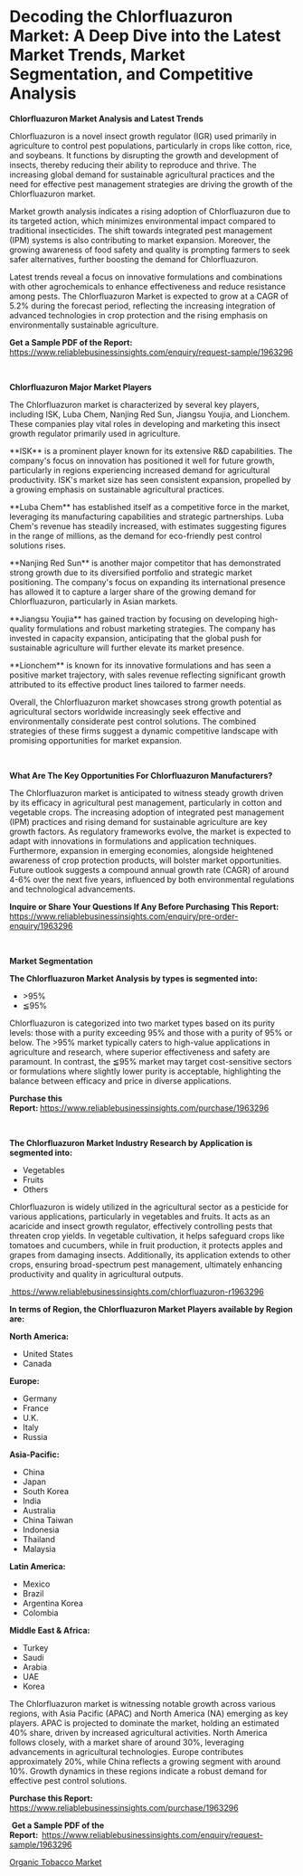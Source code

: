 <p><h1>Decoding the Chlorfluazuron Market: A Deep Dive into the Latest Market Trends, Market Segmentation, and Competitive Analysis</h1></p><p><strong>Chlorfluazuron Market Analysis and Latest Trends</strong></p>
<p><p>Chlorfluazuron is a novel insect growth regulator (IGR) used primarily in agriculture to control pest populations, particularly in crops like cotton, rice, and soybeans. It functions by disrupting the growth and development of insects, thereby reducing their ability to reproduce and thrive. The increasing global demand for sustainable agricultural practices and the need for effective pest management strategies are driving the growth of the Chlorfluazuron market.</p><p>Market growth analysis indicates a rising adoption of Chlorfluazuron due to its targeted action, which minimizes environmental impact compared to traditional insecticides. The shift towards integrated pest management (IPM) systems is also contributing to market expansion. Moreover, the growing awareness of food safety and quality is prompting farmers to seek safer alternatives, further boosting the demand for Chlorfluazuron.</p><p>Latest trends reveal a focus on innovative formulations and combinations with other agrochemicals to enhance effectiveness and reduce resistance among pests. The Chlorfluazuron Market is expected to grow at a CAGR of 5.2% during the forecast period, reflecting the increasing integration of advanced technologies in crop protection and the rising emphasis on environmentally sustainable agriculture.</p></p>
<p><strong>Get a Sample PDF of the Report:&nbsp;</strong> <a href="https://www.reliablebusinessinsights.com/enquiry/request-sample/1963296?utm_campaign=2534&utm_medium=2&utm_source=Github&utm_content=ia&utm_term=30032025&utm_id=chlorfluazuron">https://www.reliablebusinessinsights.com/enquiry/request-sample/1963296</a></p>
<p>&nbsp;</p>
<p><strong>Chlorfluazuron Major Market Players</strong></p>
<p><p>The Chlorfluazuron market is characterized by several key players, including ISK, Luba Chem, Nanjing Red Sun, Jiangsu Youjia, and Lionchem. These companies play vital roles in developing and marketing this insect growth regulator primarily used in agriculture.</p><p>**ISK** is a prominent player known for its extensive R&D capabilities. The company's focus on innovation has positioned it well for future growth, particularly in regions experiencing increased demand for agricultural productivity. ISK's market size has seen consistent expansion, propelled by a growing emphasis on sustainable agricultural practices.</p><p>**Luba Chem** has established itself as a competitive force in the market, leveraging its manufacturing capabilities and strategic partnerships. Luba Chem's revenue has steadily increased, with estimates suggesting figures in the range of millions, as the demand for eco-friendly pest control solutions rises.</p><p>**Nanjing Red Sun** is another major competitor that has demonstrated strong growth due to its diversified portfolio and strategic market positioning. The company's focus on expanding its international presence has allowed it to capture a larger share of the growing demand for Chlorfluazuron, particularly in Asian markets.</p><p>**Jiangsu Youjia** has gained traction by focusing on developing high-quality formulations and robust marketing strategies. The company has invested in capacity expansion, anticipating that the global push for sustainable agriculture will further elevate its market presence.</p><p>**Lionchem** is known for its innovative formulations and has seen a positive market trajectory, with sales revenue reflecting significant growth attributed to its effective product lines tailored to farmer needs.</p><p>Overall, the Chlorfluazuron market showcases strong growth potential as agricultural sectors worldwide increasingly seek effective and environmentally considerate pest control solutions. The combined strategies of these firms suggest a dynamic competitive landscape with promising opportunities for market expansion.</p></p>
<p>&nbsp;</p>
<p><strong>What Are The Key Opportunities For Chlorfluazuron Manufacturers?</strong></p>
<p><p>The Chlorfluazuron market is anticipated to witness steady growth driven by its efficacy in agricultural pest management, particularly in cotton and vegetable crops. The increasing adoption of integrated pest management (IPM) practices and rising demand for sustainable agriculture are key growth factors. As regulatory frameworks evolve, the market is expected to adapt with innovations in formulations and application techniques. Furthermore, expansion in emerging economies, alongside heightened awareness of crop protection products, will bolster market opportunities. Future outlook suggests a compound annual growth rate (CAGR) of around 4-6% over the next five years, influenced by both environmental regulations and technological advancements.</p></p>
<p><strong>Inquire or Share Your Questions If Any Before Purchasing This Report:</strong> <a href="https://www.reliablebusinessinsights.com/enquiry/pre-order-enquiry/1963296?utm_campaign=2534&utm_medium=2&utm_source=Github&utm_content=ia&utm_term=30032025&utm_id=chlorfluazuron">https://www.reliablebusinessinsights.com/enquiry/pre-order-enquiry/1963296</a></p>
<p>&nbsp;</p>
<p><strong>Market Segmentation</strong></p>
<p><strong>The Chlorfluazuron Market Analysis by types is segmented into:</strong></p>
<p><ul><li>>95%</li><li>≦95%</li></ul></p>
<p><p>Chlorfluazuron is categorized into two market types based on its purity levels: those with a purity exceeding 95% and those with a purity of 95% or below. The >95% market typically caters to high-value applications in agriculture and research, where superior effectiveness and safety are paramount. In contrast, the ≦95% market may target cost-sensitive sectors or formulations where slightly lower purity is acceptable, highlighting the balance between efficacy and price in diverse applications.</p></p>
<p><strong>Purchase this Report:&nbsp;</strong><a href="https://www.reliablebusinessinsights.com/purchase/1963296?utm_campaign=2534&utm_medium=2&utm_source=Github&utm_content=ia&utm_term=30032025&utm_id=chlorfluazuron">https://www.reliablebusinessinsights.com/purchase/1963296</a></p>
<p>&nbsp;</p>
<p><strong>The Chlorfluazuron Market Industry Research by Application is segmented into:</strong></p>
<p><ul><li>Vegetables</li><li>Fruits</li><li>Others</li></ul></p>
<p><p>Chlorfluazuron is widely utilized in the agricultural sector as a pesticide for various applications, particularly in vegetables and fruits. It acts as an acaricide and insect growth regulator, effectively controlling pests that threaten crop yields. In vegetable cultivation, it helps safeguard crops like tomatoes and cucumbers, while in fruit production, it protects apples and grapes from damaging insects. Additionally, its application extends to other crops, ensuring broad-spectrum pest management, ultimately enhancing productivity and quality in agricultural outputs.</p></p>
<p><a href="https://www.reliablebusinessinsights.com/chlorfluazuron-r1963296?utm_campaign=2534&utm_medium=2&utm_source=Github&utm_content=ia&utm_term=30032025&utm_id=chlorfluazuron">&nbsp;https://www.reliablebusinessinsights.com/chlorfluazuron-r1963296</a></p>
<p><strong>In terms of Region, the Chlorfluazuron Market Players available by Region are:</strong></p>
<p>
    <p> <strong> North America: </strong>
        <ul>
            <li>United States</li>
            <li>Canada</li>
        </ul>
        </p> 
    <p> <strong> Europe: </strong>
        <ul>
            <li>Germany</li>
            <li>France</li>
            <li>U.K.</li>
            <li>Italy</li>
            <li>Russia</li>
        </ul>
        </p> 
    <p> <strong> Asia-Pacific: </strong>
        <ul>
            <li>China</li>
            <li>Japan</li>
            <li>South Korea</li>
            <li>India</li>
            <li>Australia</li>
            <li>China Taiwan</li>
            <li>Indonesia</li>
            <li>Thailand</li>
            <li>Malaysia</li>
        </ul>
        </p> 
    <p> <strong> Latin America: </strong>
        <ul>
            <li>Mexico</li>
            <li>Brazil</li>
            <li>Argentina Korea</li>
            <li>Colombia</li>
        </ul>
        </p> 
    <p> <strong> Middle East & Africa: </strong>
        <ul>
            <li>Turkey</li>
            <li>Saudi</li>
            <li>Arabia</li>
            <li>UAE</li>
            <li>Korea</li>
        </ul>
    </p>
    </p>
<p><p>The Chlorfluazuron market is witnessing notable growth across various regions, with Asia Pacific (APAC) and North America (NA) emerging as key players. APAC is projected to dominate the market, holding an estimated 40% share, driven by increased agricultural activities. North America follows closely, with a market share of around 30%, leveraging advancements in agricultural technologies. Europe contributes approximately 20%, while China reflects a growing segment with around 10%. Growth dynamics in these regions indicate a robust demand for effective pest control solutions.</p></p>
<p><strong>Purchase this Report: </strong><a href="https://www.reliablebusinessinsights.com/purchase/1963296?utm_campaign=2534&utm_medium=2&utm_source=Github&utm_content=ia&utm_term=30032025&utm_id=chlorfluazuron">https://www.reliablebusinessinsights.com/purchase/1963296</a></p>
<p>&nbsp;<strong>Get a Sample PDF of the Report:&nbsp;&nbsp;</strong><a href="https://www.reliablebusinessinsights.com/enquiry/request-sample/1963296?utm_campaign=2534&utm_medium=2&utm_source=Github&utm_content=ia&utm_term=30032025&utm_id=chlorfluazuron">https://www.reliablebusinessinsights.com/enquiry/request-sample/1963296</a></p>
<p><strong></strong></p>
<p><p><a href="https://github.com/chungwimbu4/Market-Research-Report-List-1/blob/main/organic-tobacco-market.md?utm_campaign=2534&utm_medium=2&utm_source=Github&utm_content=ia&utm_term=30032025&utm_id=chlorfluazuron">Organic Tobacco Market</a></p></p>